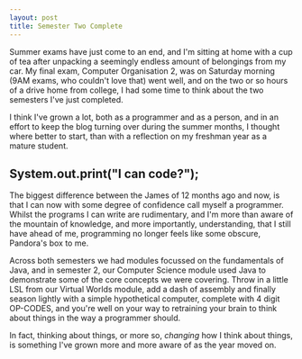 ```yaml
---
layout: post
title: Semester Two Complete
---
```

Summer exams have just come to an end, and I'm sitting at home with a cup of tea after unpacking a seemingly endless amount of belongings from my car. My final exam, Computer Organisation 2, was on Saturday morning (9AM exams, who couldn't love that) went well, and on the two or so hours of a drive home from college, I had some time to think about the two semesters I've just completed.

 I think I've grown a lot, both as a programmer and as a person, and in an effort to keep the blog turning over during the summer months, I thought where better to start, than with a reflection on my freshman year as a mature student.

## System.out.print("I can code?");

The biggest difference between the James of 12 months ago and now, is that I can now with some degree of confidence call myself a programmer. Whilst the programs I can write are rudimentary, and I'm more than aware of the mountain of knowledge, and more importantly, understanding, that I still have ahead of me, programming no longer feels like some obscure, Pandora's box to me.

Across both semesters we had modules focussed on the fundamentals of Java, and in semester 2, our Computer Science module used Java to demonstrate some of the core concepts we were covering. Throw in a little LSL from our Virtual Worlds module, add a dash of assembly and finally season lightly with a simple hypothetical computer, complete with 4 digit OP-CODES, and you're well on your way to retraining your brain to think about things in the way a programmer should.

In fact, thinking about things, or more so, *changing* how I think about things, is something I've grown more and more aware of as the year moved on.
